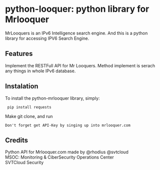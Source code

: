 # python-looquer: python library for Mrlooquer

MrLooquers is an IPv6 Intelligence search engine. And this is a python library for accessing IPV6 Search Engine.

## 


## Features

Implement the RESTFull API for Mr Looquers. Method implement is serach any things in whole IPv6 database.

## Instalation

To install the python-mrlooquer library, simply:

     pip install requests

Make git clone, and run

    Don't forget get API-Key by singing up into mrlooquer.com

## Credits

Python API for Mrlooquer.com made by @rhodius @svtcloud<br>
MSOC: Monitoring & CiberSecurity Operations Center<br>
SVTCloud Security <br>

## 
